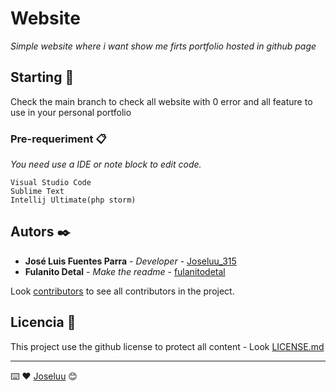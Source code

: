 # Website
_Simple website where i want show me firts portfolio hosted in github page_

## Starting 🚀

Check the main branch to check all website with 0 error and all feature to use in your personal portfolio


### Pre-requeriment 📋

_You need use a IDE or note block to edit code._

```
Visual Studio Code
Sublime Text
Intellij Ultimate(php storm)
```

## Autors ✒️

* **José Luis Fuentes Parra** - *Developer* - [Joseluu_315](https://github.com/Joseluu315)
* **Fulanito Detal** - *Make the readme* - [fulanitodetal](#fulanito-de-tal)

Look [contributors](https://github.com/your/project/contributors) to see all contributors in the project.

## Licencia 📄

This project use the github license to protect all content - Look [LICENSE.md](LICENSE.md) 

---
⌨️ ❤️  [Joseluu](https://github.com/Joseluu315) 😊
